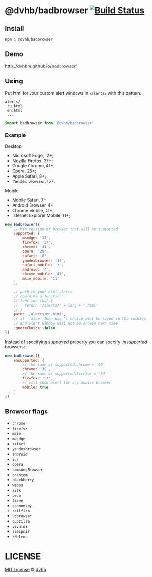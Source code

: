 # @dvhb/badbrowser [![Build Status](https://travis-ci.org/dvhbru/badbrowser.svg?branch=master)](https://travis-ci.org/dvhbru/badbrowser)

## Install
```
npm i @dvhb/badbrowser
```

## Demo
http://dvhbru.github.io/badbrowser/

## Using
Put html for your custom alert windows in `/alerts/` with this pattern:
```
alerts/
 ru.html
 en.html
 ...
```

```js
import badbrowser from '@dvhb/badbrowser'
```

### Example

Desktop

* Microsoft Edge, 12+;
* Mozilla Firefox, 37+;
* Google Chrome, 41+;
* Opera, 28+;
* Apple Safari, 8+;
* Yandex Browser, 15+.

Mobile

* Mobile Safari, 7+
* Android Browser, 4+
* Chrome Mobile, 41+;
* Internet Explorer Mobile, 11+;

```js
new badbrowser({
    // Min version of browser that will be supported
    supported: {
        msedge: '12',
        firefox: '37',
        chrome: '41',
        opera: '28',
        safari: '8',
        yandexbrowser: '15',
        safari_mobile: '7',
        android: '4',
        chrome_mobile: '41',
        msie_mobile: '11'
    },

    // path to your html alerts
    // could be a function:
    // function (ua) {
    //   return '/alerts/' + lang + '.html'
    // }
    path: '/alerts/en.html',
    // if `false` then user's choice will be saved in the cookies
    // and alert window will not be showen next time
    ignoreChoice: false
})
```

Instead of specifying *supported* property you can specify *unsupported* browsers:
```js
new badbrowser({
    unsupported: {
        // the same as supported.chrome = '40'
        chrome: '39',
        // the same as supported.firefox = '34'
        firefox: '33',
        // will show alert for any mobile browser
        mobile: true
    }
})
```

## Browser flags

  * `chrome`
  * `firefox`
  * `msie`
  * `msedge`
  * `safari`
  * `yandexbrowser`
  * `android`
  * `ios`
  * `opera`
  * `samsungBrowser`
  * `phantom`
  * `blackberry`
  * `webos`
  * `silk`
  * `bada`
  * `tizen`
  * `seamonkey`
  * `sailfish`
  * `ucbrowser`
  * `qupzilla`
  * `vivaldi`
  * `sleipnir`
  * `kMeleon`

# LICENSE
[MIT License](./LICENSE) © [dvhb](http://dvhb.ru/)
